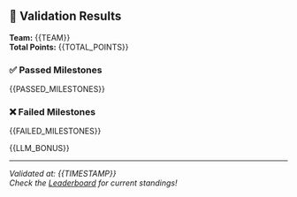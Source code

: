 ## 🎯 Validation Results

**Team:** {{TEAM}}  
**Total Points:** {{TOTAL_POINTS}}

### ✅ Passed Milestones

{{PASSED_MILESTONES}}

### ❌ Failed Milestones

{{FAILED_MILESTONES}}

{{LLM_BONUS}}

---
*Validated at: {{TIMESTAMP}}*  
*Check the [Leaderboard](https://YOUR_ORG.github.io/dominion-grading/) for current standings!*